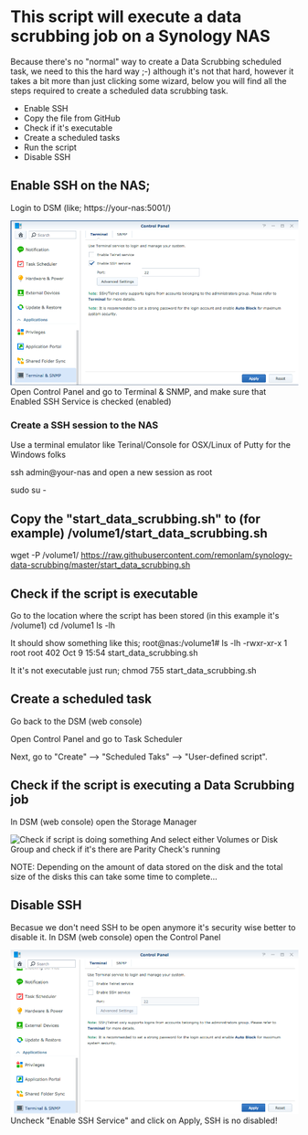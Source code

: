 # This script will execute a data scrubbing job on a Synology NAS
Because there's no "normal" way to create a Data Scrubbing scheduled task, we need to this the hard way ;-)
although it's not that hard, however it takes a bit more than just clicking some wizard, below you will find all the steps required to create a scheduled data scrubbing task.

- Enable SSH
- Copy the file from GitHub
- Check if it's executable
- Create a scheduled tasks
- Run the script
- Disable SSH

## Enable SSH on the NAS;
Login to DSM (like; https://your-nas:5001/)

![Enable SSH](/docs/enable_ssh_nas.png)
Open Control Panel and go to Terminal & SNMP, and make sure that Enabled SSH Service is checked (enabled)

### Create a SSH session to the NAS
Use a terminal emulator like Terinal/Console for OSX/Linux of Putty for the Windows folks

ssh admin@your-nas
and open a new session as root

sudo su -

## Copy the "start_data_scrubbing.sh" to (for example) /volume1/start_data_scrubbing.sh
wget -P /volume1/ https://raw.githubusercontent.com/remonlam/synology-data-scrubbing/master/start_data_scrubbing.sh

## Check if the script is executable
Go to the location where the script has been stored (in this example it's /volume1)
cd /volume1
ls -lh

It should show something like this;
root@nas:/volume1# ls -lh
-rwxr-xr-x 1 root root 402 Oct  9 15:54 start_data_scrubbing.sh

It it's not executable just run;
chmod 755 start_data_scrubbing.sh

## Create a scheduled task
Go back to the DSM (web console)

Open Control Panel and go to Task Scheduler

Next, go to "Create" --> "Scheduled Taks" --> "User-defined script".


## Check if the script is executing a Data Scrubbing job
In DSM (web console) open the Storage Manager

![Check if script is doing something](/docs/check_taks.png)
And select either Volumes or Disk Group and check if it's there are Parity Check's running

NOTE: Depending on the amount of data stored on the disk and the total size of the disks this can take some time to complete...

## Disable SSH
Becasue we don't need SSH to be open anymore it's security wise better to disable it.
In DSM (web console) open the Control Panel

![Disable SSH](/docs/disable_ssh.png)
Uncheck "Enable SSH Service" and click on Apply, SSH is no disabled!
